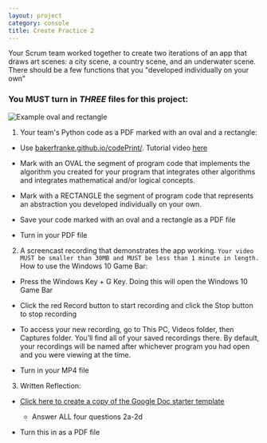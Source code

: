 ```yaml
---
layout: project
category: console
title: Create Practice 2
---
```


Your Scrum team worked together to create two iterations of an app that draws art scenes: a city scene, a country scene, and an underwater scene. There should be a few functions that you "developed individually on your own"

### You MUST turn in *THREE* files for this project:

![Example oval and rectangle](/apcsp\console\ovalRectangle.PNG)

1. Your team's Python code as a PDF marked with an oval and a rectangle:

  - Use [bakerfranke.github.io/codePrint/](https://bakerfranke.github.io/codePrint/). Tutorial video [here](https://drive.google.com/file/d/13X1RYJmzUXzpP2r11ysqAUzXLZayJkuD/view)

  - Mark with an OVAL the segment of program code that implements the algorithm you created for your program that integrates other algorithms and integrates mathematical and/or logical concepts.

  - Mark with a RECTANGLE the segment of program code that represents an abstraction you developed individually on your own.

  - Save your code marked with an oval and a rectangle as a PDF file

  - Turn in your PDF file

2. A screencast recording that demonstrates the app working. ```Your video MUST be smaller than 30MB and MUST be less than 1 minute in length.``` How to use the Windows 10 Game Bar:

  - Press the Windows Key + G Key. Doing this will open the Windows 10 Game Bar

  - Click the red Record button to start recording and click the Stop button to stop recording

  - To access your new recording, go to This PC, Videos folder, then Captures folder. You’ll find all of your saved recordings there. By default, your recordings will be named after whichever program you had open and you were viewing at the time.

  - Turn in your MP4 file

3. Written Reflection:

  - [Click here to create a copy of the Google Doc starter template](https://docs.google.com/document/d/1AD-HkxG91RmUEMR6urnpoLyJTMJoNswzmolqJBneUh0/copy)
	-	Answer ALL four questions 2a-2d

  - Turn this in as a PDF file
